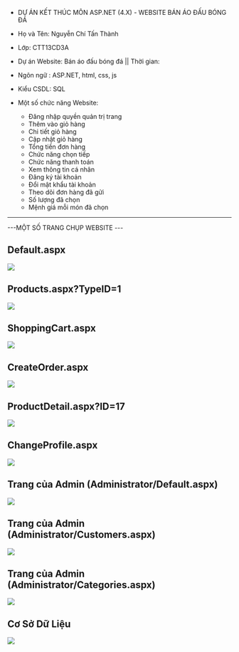 - DỰ ÁN KẾT THÚC MÔN ASP.NET (4.X) - WEBSITE BÁN ÁO ĐẤU BÓNG ĐÁ

- Họ và Tên: Nguyễn Chí Tấn Thành
- Lớp: CTT13CD3A
- Dự án Website: Bán áo đấu bóng đá ||  Thời gian: 
- Ngôn ngữ : ASP.NET, html, css, js
- Kiểu CSDL: SQL
- Một số chức năng Website: 
    - Đăng nhập quyền quản trị trang
    - Thêm vào giỏ hàng
    - Chi tiết giỏ hàng
    - Cập nhật giỏ hàng
    - Tổng tiền đơn hàng
    - Chức năng chọn tiếp
    - Chức năng thanh toán
    - Xem thông tin cá nhân
    - Đăng ký tài khoản
    - Đổi mật khẩu tài khoản
    - Theo dõi đơn hàng đã gửi
    - Số lượng đã chọn
    - Mệnh giá mỗi món đã chọn


------------------------------------------------------
---MỘT SỐ TRANG CHỤP WEBSITE ---
## Default.aspx
<img src="Default.png"/>

## Products.aspx?TypeID=1
<img src="ProductsID=1.png"/>

## ShoppingCart.aspx
<img src="ShoppingCart.png"/>

## CreateOrder.aspx
<img src="CreateOrder.png"/>

## ProductDetail.aspx?ID=17
<img src="ProductsID=17.png"/>

## ChangeProfile.aspx
<img src="ChangeProfile.png"/>

## Trang của Admin (Administrator/Default.aspx)
<img src="AdDefault.png"/>

## Trang của Admin (Administrator/Customers.aspx)
<img src="AdCustomers.png"/>

## Trang của Admin (Administrator/Categories.aspx)
<img src="AdCategories.png"/>

## Cơ Sở Dữ Liệu
<img src="CSDL.png"/>

